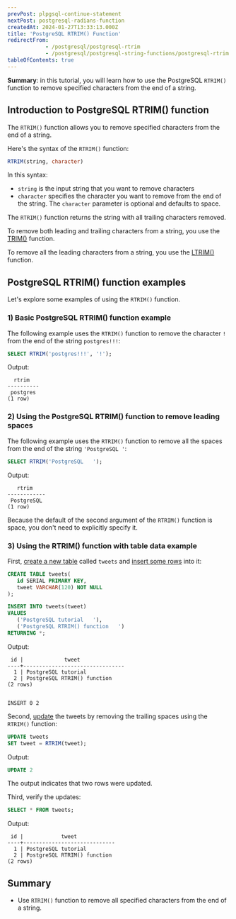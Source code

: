 ```yaml
---
prevPost: plpgsql-continue-statement
nextPost: postgresql-radians-function
createdAt: 2024-01-27T13:33:13.000Z
title: 'PostgreSQL RTRIM() Function'
redirectFrom:
            - /postgresql/postgresql-rtrim 
            - /postgresql/postgresql-string-functions/postgresql-rtrim
tableOfContents: true
---
```


**Summary**: in this tutorial, you will learn how to use the PostgreSQL `RTRIM()` function to remove specified characters from the end of a string.

## Introduction to PostgreSQL RTRIM() function

The `RTRIM()` function allows you to remove specified characters from the end of a string.

Here's the syntax of the `RTRIM()` function:

```sql
RTRIM(string, character)
```

In this syntax:

- `string` is the input string that you want to remove characters
- `character` specifies the character you want to remove from the end of the string. The `character` parameter is optional and defaults to space.

The `RTRIM()` function returns the string with all trailing characters removed.

To remove both leading and trailing characters from a string, you use the [TRIM()](/postgresql/postgresql-string-functions/postgresql-trim-function) function.

To remove all the leading characters from a string, you use the [LTRIM()](/postgresql/postgresql-string-functions/postgresql-ltrim) function.

## PostgreSQL RTRIM() function examples

Let's explore some examples of using the `RTRIM()` function.

### 1) Basic PostgreSQL RTRIM() function example

The following example uses the `RTRIM()` function to remove the character `!` from the end of the string `postgres!!!`:

```sql
SELECT RTRIM('postgres!!!', '!');
```

Output:

```
  rtrim
----------
 postgres
(1 row)
```

### 2) Using the PostgreSQL RTRIM() function to remove leading spaces

The following example uses the `RTRIM()` function to remove all the spaces from the end of the string `'PostgreSQL '`:

```sql
SELECT RTRIM('PostgreSQL   ');
```

Output:

```
   rtrim
------------
 PostgreSQL
(1 row)
```

Because the default of the second argument of the `RTRIM()` function is space, you don't need to explicitly specify it.

### 3) Using the RTRIM() function with table data example

First, [create a new table](/postgresql/postgresql-create-table) called `tweets` and [insert some rows](/postgresql/postgresql-tutorial/postgresql-insert-multiple-rows) into it:

```sql
CREATE TABLE tweets(
   id SERIAL PRIMARY KEY,
   tweet VARCHAR(120) NOT NULL
);

INSERT INTO tweets(tweet)
VALUES
   ('PostgreSQL tutorial   '),
   ('PostgreSQL RTRIM() function   ')
RETURNING *;
```

Output:

```
 id |             tweet
----+--------------------------------
  1 | PostgreSQL tutorial
  2 | PostgreSQL RTRIM() function
(2 rows)


INSERT 0 2
```

Second, [update](/postgresql/postgresql-update) the tweets by removing the trailing spaces using the `RTRIM()` function:

```sql
UPDATE tweets
SET tweet = RTRIM(tweet);
```

Output:

```sql
UPDATE 2
```

The output indicates that two rows were updated.

Third, verify the updates:

```sql
SELECT * FROM tweets;
```

Output:

```
 id |            tweet
----+-----------------------------
  1 | PostgreSQL tutorial
  2 | PostgreSQL RTRIM() function
(2 rows)
```

## Summary

- Use `RTRIM()` function to remove all specified characters from the end of a string.
